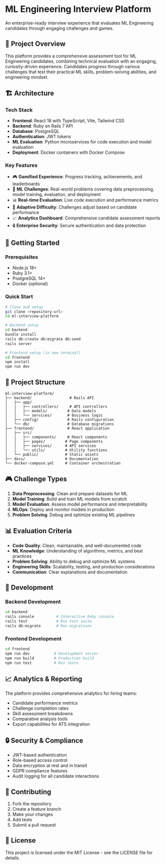 # ML Engineering Interview Platform

An enterprise-ready interview experience that evaluates ML Engineering candidates through engaging challenges and games.

## 🎯 Project Overview

This platform provides a comprehensive assessment tool for ML Engineering candidates, combining technical evaluation with an engaging, curiosity-driven experience. Candidates progress through various challenges that test their practical ML skills, problem-solving abilities, and engineering mindset.

## 🏗️ Architecture

### Tech Stack
- **Frontend**: React 18 with TypeScript, Vite, Tailwind CSS
- **Backend**: Ruby on Rails 7 API
- **Database**: PostgreSQL
- **Authentication**: JWT tokens
- **ML Evaluation**: Python microservices for code execution and model evaluation
- **Deployment**: Docker containers with Docker Compose

### Key Features
- 🎮 **Gamified Experience**: Progress tracking, achievements, and leaderboards
- 🧠 **ML Challenges**: Real-world problems covering data preprocessing, model training, evaluation, and deployment
- 📊 **Real-time Evaluation**: Live code execution and performance metrics
- 🎯 **Adaptive Difficulty**: Challenges adjust based on candidate performance
- 📈 **Analytics Dashboard**: Comprehensive candidate assessment reports
- 🔒 **Enterprise Security**: Secure authentication and data protection

## 🚀 Getting Started

### Prerequisites
- Node.js 18+
- Ruby 3.1+
- PostgreSQL 14+
- Docker (optional)

### Quick Start
```bash
# Clone and setup
git clone <repository-url>
cd ml-interview-platform

# Backend setup
cd backend
bundle install
rails db:create db:migrate db:seed
rails server

# Frontend setup (in new terminal)
cd frontend
npm install
npm run dev
```

## 📁 Project Structure

```
ml-interview-platform/
├── backend/                 # Rails API
│   ├── app/
│   │   ├── controllers/     # API controllers
│   │   ├── models/         # Data models
│   │   └── services/       # Business logic
│   ├── config/             # Rails configuration
│   └── db/                 # Database migrations
├── frontend/               # React application
│   ├── src/
│   │   ├── components/     # React components
│   │   ├── pages/         # Page components
│   │   ├── services/      # API services
│   │   └── utils/         # Utility functions
│   └── public/            # Static assets
├── docs/                  # Documentation
└── docker-compose.yml     # Container orchestration
```

## 🎮 Challenge Types

1. **Data Preprocessing**: Clean and prepare datasets for ML
2. **Model Training**: Build and train ML models from scratch
3. **Model Evaluation**: Assess model performance and interpretability
4. **MLOps**: Deploy and monitor models in production
5. **Problem Solving**: Debug and optimize existing ML pipelines

## 📊 Evaluation Criteria

- **Code Quality**: Clean, maintainable, and well-documented code
- **ML Knowledge**: Understanding of algorithms, metrics, and best practices
- **Problem Solving**: Ability to debug and optimize ML systems
- **Engineering Skills**: Scalability, testing, and production considerations
- **Communication**: Clear explanations and documentation

## 🔧 Development

### Backend Development
```bash
cd backend
rails console          # Interactive Ruby console
rails test             # Run test suite
rails db:migrate       # Run migrations
```

### Frontend Development
```bash
cd frontend
npm run dev           # Development server
npm run build         # Production build
npm run test          # Run tests
```

## 📈 Analytics & Reporting

The platform provides comprehensive analytics for hiring teams:
- Candidate performance metrics
- Challenge completion rates
- Skill assessment breakdowns
- Comparative analysis tools
- Export capabilities for ATS integration

## 🔒 Security & Compliance

- JWT-based authentication
- Role-based access control
- Data encryption at rest and in transit
- GDPR compliance features
- Audit logging for all candidate interactions

## 🤝 Contributing

1. Fork the repository
2. Create a feature branch
3. Make your changes
4. Add tests
5. Submit a pull request

## 📄 License

This project is licensed under the MIT License - see the LICENSE file for details.

